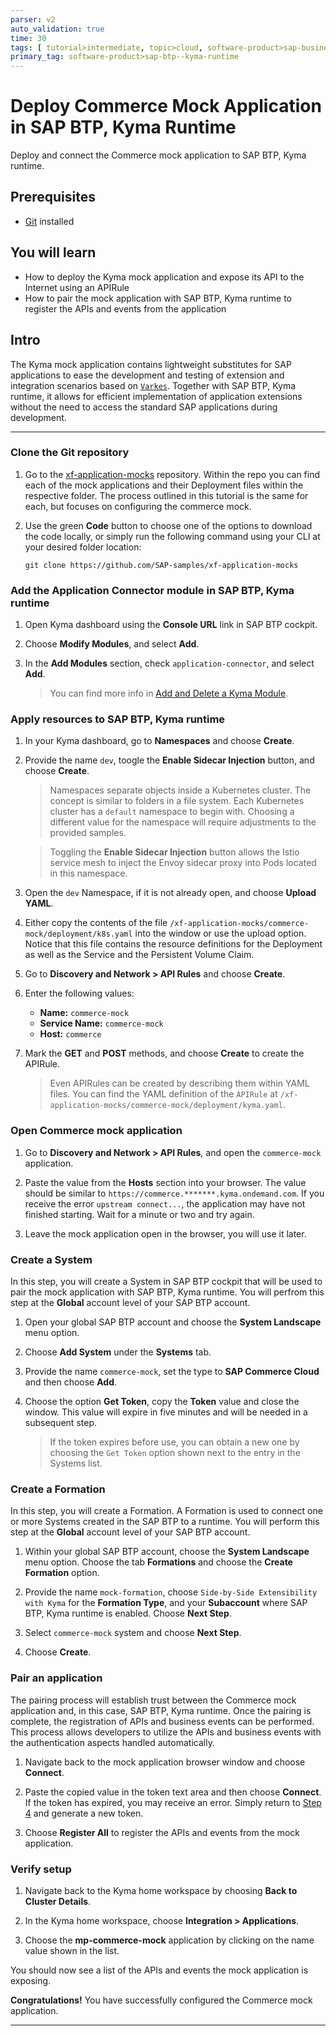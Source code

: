 ```yaml
---
parser: v2
auto_validation: true
time: 30
tags: [ tutorial>intermediate, topic>cloud, software-product>sap-business-technology-platform]
primary_tag: software-product>sap-btp--kyma-runtime
---
```


# Deploy Commerce Mock Application in SAP BTP, Kyma Runtime
<!-- description --> Deploy and connect the Commerce mock application to SAP BTP, Kyma runtime.

## Prerequisites
  - [Git](https://git-scm.com/downloads) installed

## You will learn
  - How to deploy the Kyma mock application and expose its API to the Internet using an APIRule
  - How to pair the mock application with SAP BTP, Kyma runtime to register the APIs and events from the application

## Intro
The Kyma mock application contains lightweight substitutes for SAP applications to ease the development and testing of extension and integration scenarios based on [`Varkes`](https://github.com/kyma-incubator/varkes). Together with SAP BTP, Kyma runtime, it allows for efficient implementation of application extensions without the need to access the standard SAP applications during development.

---

### Clone the Git repository

1. Go to the [xf-application-mocks](https://github.com/SAP-samples/xf-application-mocks) repository. 
   Within the repo you can find each of the mock applications and their Deployment files within the respective folder. The process outlined in this tutorial is the same for each, but focuses on configuring the commerce mock.

2. Use the green **Code** button to choose one of the options to download the code locally, or simply run the following command using your CLI at your desired folder location:

    ```Shell/Bash
    git clone https://github.com/SAP-samples/xf-application-mocks
    ```

### Add the Application Connector module in SAP BTP, Kyma runtime

1. Open Kyma dashboard using the **Console URL** link in SAP BTP cockpit.

2. Choose **Modify Modules**, and select **Add**.

3. In the **Add Modules** section, check `application-connector`, and select **Add**.

    > You can find more info in [Add and Delete a Kyma Module](https://help.sap.com/docs/btp/sap-business-technology-platform/enable-and-disable-kyma-module).

### Apply resources to SAP BTP, Kyma runtime

1. In your Kyma dashboard, go to **Namespaces** and choose **Create**.

2. Provide the name `dev`, toogle the **Enable Sidecar Injection** button, and choose **Create**.

    > Namespaces separate objects inside a Kubernetes cluster. The concept is similar to folders in a file system. Each Kubernetes cluster has a `default` namespace to begin with. Choosing a different value for the namespace will require adjustments to the provided samples.

    > Toggling the **Enable Sidecar Injection** button allows the Istio service mesh to inject the Envoy sidecar proxy into Pods located in this namespace.

3. Open the `dev` Namespace, if it is not already open, and choose **Upload YAML**. 

4. Either copy the contents of the file `/xf-application-mocks/commerce-mock/deployment/k8s.yaml` into the window or use the upload option. Notice that this file contains the resource definitions for the Deployment as well as the Service and the Persistent Volume Claim.

5. Go to **Discovery and Network > API Rules** and choose **Create**.

6. Enter the following values:

    * **Name:** `commerce-mock`
    * **Service Name:** `commerce-mock`
    * **Host:** `commerce`

7. Mark the **GET** and **POST** methods, and choose **Create** to create the APIRule.

    > Even APIRules can be created by describing them within YAML files. You can find the YAML definition of the `APIRule` at `/xf-application-mocks/commerce-mock/deployment/kyma.yaml`.

### Open Commerce mock application

1. Go to **Discovery and Network > API Rules**, and open the `commerce-mock` application. 

2. Paste the value from the **Hosts** section into your browser. The value should be similar to `https://commerce.*******.kyma.ondemand.com`. If you receive the error `upstream connect...`, the application may have not finished starting. Wait for a minute or two and try again.

3. Leave the mock application open in the browser, you will use it later.

### Create a System

In this step, you will create a System in SAP BTP cockpit that will be used to pair the mock application with SAP BTP, Kyma runtime. You will perfrom this step at the **Global** account level of your SAP BTP account.

1. Open your global SAP BTP account and choose the **System Landscape** menu option.

2. Choose **Add System** under the **Systems** tab.

3. Provide the name `commerce-mock`, set the type to **SAP Commerce Cloud** and then choose **Add**.

4. Choose the option **Get Token**, copy the **Token** value and close the window. This value will expire in five minutes and will be needed in a subsequent step.

    > If the token expires before use, you can obtain a new one by choosing the `Get Token` option shown next to the entry in the Systems list.

### Create a Formation

In this step, you will create a Formation. A Formation is used to connect one or more Systems created in the SAP BTP to a runtime. You will perform this step at the **Global** account level of your SAP BTP account.

1. Within your global SAP BTP account, choose the **System Landscape** menu option. Choose the tab **Formations** and choose the **Create Formation** option.

2. Provide the name `mock-formation`, choose `Side-by-Side Extensibility with Kyma` for the **Formation Type**, and your **Subaccount** where SAP BTP, Kyma runtime is enabled. Choose **Next Step**.

3. Select `commerce-mock` system and choose **Next Step**.
   
4. Choose **Create**.

### Pair an application

The pairing process will establish trust between the Commerce mock application and, in this case, SAP BTP, Kyma runtime. Once the pairing is complete, the registration of APIs and business events can be performed. This process allows developers to utilize the APIs and business events with the authentication aspects handled automatically.

1. Navigate back to the mock application browser window and choose **Connect**. 
2. Paste the copied value in the token text area and then choose **Connect**. If the token has expired, you may receive an error. Simply return to [Step 4](#create-a-system) and generate a new token.

3. Choose **Register All** to register the APIs and events from the mock application.

### Verify setup

1. Navigate back to the Kyma home workspace by choosing **Back to Cluster Details**.

2. In the Kyma home workspace, choose **Integration > Applications**.

3. Choose the **mp-commerce-mock** application by clicking on the name value shown in the list.

You should now see a list of the APIs and events the mock application is exposing.

**Congratulations!** You have successfully configured the Commerce mock application.

---
